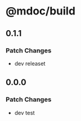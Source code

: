 # @mdoc/build

## 0.1.1

### Patch Changes

- dev releaset

## 0.0.0

### Patch Changes

- dev test
